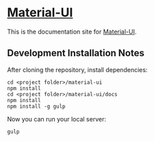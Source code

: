 # [Material-UI](http://callemall.github.io/material-ui/)

This is the documentation site for [Material-UI](http://callemall.github.io/material-ui/).

## Development Installation Notes
After cloning the repository, install dependencies:
```
cd <project folder>/material-ui
npm install
cd <project folder>/material-ui/docs
npm install
npm install -g gulp
```

Now you can run your local server:
```
gulp
```
